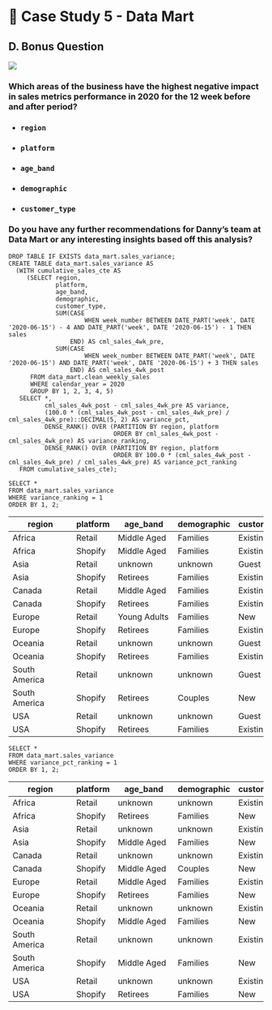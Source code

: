 # :shopping_cart: Case Study 5 - Data Mart

## D. Bonus Question

<picture>
  <img src="https://img.shields.io/badge/postgresql-4169e1?style=for-the-badge&logo=postgresql&logoColor=white">
</picture>

### Which areas of the business have the highest negative impact in sales metrics performance in 2020 for the 12 week before and after period?
- ### `region`
- ### `platform`
- ### `age_band`
- ### `demographic`
- ### `customer_type`
### Do you have any further recommendations for Danny’s team at Data Mart or any interesting insights based off this analysis?
```pgsql
DROP TABLE IF EXISTS data_mart.sales_variance;
CREATE TABLE data_mart.sales_variance AS 
  (WITH cumulative_sales_cte AS
     (SELECT region,
             platform,
             age_band,
             demographic,
             customer_type,
             SUM(CASE
                     WHEN week_number BETWEEN DATE_PART('week', DATE '2020-06-15') - 4 AND DATE_PART('week', DATE '2020-06-15') - 1 THEN sales
                 END) AS cml_sales_4wk_pre,
             SUM(CASE
                     WHEN week_number BETWEEN DATE_PART('week', DATE '2020-06-15') AND DATE_PART('week', DATE '2020-06-15') + 3 THEN sales
                 END) AS cml_sales_4wk_post
      FROM data_mart.clean_weekly_sales
      WHERE calendar_year = 2020
      GROUP BY 1, 2, 3, 4, 5)
   SELECT *,
          cml_sales_4wk_post - cml_sales_4wk_pre AS variance,
          (100.0 * (cml_sales_4wk_post - cml_sales_4wk_pre) / cml_sales_4wk_pre)::DECIMAL(5, 2) AS variance_pct,
          DENSE_RANK() OVER (PARTITION BY region, platform
                             ORDER BY cml_sales_4wk_post - cml_sales_4wk_pre) AS variance_ranking,
          DENSE_RANK() OVER (PARTITION BY region, platform
                             ORDER BY 100.0 * (cml_sales_4wk_post - cml_sales_4wk_pre) / cml_sales_4wk_pre) AS variance_pct_ranking
   FROM cumulative_sales_cte);

SELECT *
FROM data_mart.sales_variance
WHERE variance_ranking = 1
ORDER BY 1, 2;
```
| &nbsp;&nbsp;&nbsp;&nbsp;&nbsp;&nbsp;&nbsp;region&nbsp;&nbsp;&nbsp;&nbsp;&nbsp;&nbsp;&nbsp; | platform | &nbsp;&nbsp;&nbsp;age_band&nbsp;&nbsp;&nbsp; | demographic | customer_type | cml_sales_4wk_pre | cml_sales_4wk_post | variance | variance_pct | variance_ranking | variance_pct_ranking |
|---------------|----------|--------------|-------------|---------------|-------------------|--------------------|----------|--------------|------------------|----------------------|
| Africa        | Retail   | Middle Aged  | Families    | Existing      | 59918237          | 59247418           | -670819  | -1.12        | 1                | 2                    |
| Africa        | Shopify  | Middle Aged  | Families    | Existing      | 3467519           | 3258490            | -209029  | -6.03        | 1                | 4                    |
| Asia          | Retail   | unknown      | unknown     | Guest         | 198482909         | 193345450          | -5137459 | -2.59        | 1                | 5                    |
| Asia          | Shopify  | Retirees     | Families    | Existing      | 1389991           | 1271585            | -118406  | -8.52        | 1                | 6                    |
| Canada        | Retail   | Middle Aged  | Families    | Existing      | 13313829          | 13213775           | -100054  | -0.75        | 1                | 3                    |
| Canada        | Shopify  | Retirees     | Families    | Existing      | 513072            | 470064             | -43008   | -8.38        | 1                | 7                    |
| Europe        | Retail   | Young Adults | Families    | New           | 144615            | 157368             | 12753    | 8.82         | 1                | 10                   |
| Europe        | Shopify  | Retirees     | Families    | Existing      | 127488            | 92871              | -34617   | -27.15       | 1                | 3                    |
| Oceania       | Retail   | unknown      | unknown     | Guest         | 260004300         | 254520300          | -5484000 | -2.11        | 1                | 6                    |
| Oceania       | Shopify  | Retirees     | Families    | Existing      | 3011069           | 2847349            | -163720  | -5.44        | 1                | 6                    |
| South America | Retail   | unknown      | unknown     | Guest         | 65868404          | 65589252           | -279152  | -0.42        | 1                | 2                    |
| South America | Shopify  | Retirees     | Couples     | New           | 20123             | 15661              | -4462    | -22.17       | 1                | 4                    |
| USA           | Retail   | unknown      | unknown     | Guest         | 67668609          | 66950452           | -718157  | -1.06        | 1                | 7                    |
| USA           | Shopify  | Retirees     | Families    | Existing      | 813264            | 718304             | -94960   | -11.68       | 1                | 3                    |

```pgsql
SELECT *
FROM data_mart.sales_variance
WHERE variance_pct_ranking = 1
ORDER BY 1, 2;
```
| &nbsp;&nbsp;&nbsp;&nbsp;&nbsp;&nbsp;&nbsp;region&nbsp;&nbsp;&nbsp;&nbsp;&nbsp;&nbsp;&nbsp; | platform | &nbsp;&nbsp;&nbsp;age_band&nbsp;&nbsp;&nbsp; | demographic | customer_type | cml_sales_4wk_pre | cml_sales_4wk_post | variance | variance_pct | variance_ranking | variance_pct_ranking |
|---------------|----------|-------------|-------------|---------------|-------------------|--------------------|----------|--------------|------------------|----------------------|
| Africa        | Retail   | unknown     | unknown     | Existing      | 5893933           | 5494930            | -399003  | -6.77        | 2                | 1                    |
| Africa        | Shopify  | Retirees    | Families    | New           | 63323             | 56820              | -6503    | -10.27       | 8                | 1                    |
| Asia          | Retail   | unknown     | unknown     | Existing      | 5318073           | 4829601            | -488472  | -9.19        | 5                | 1                    |
| Asia          | Shopify  | Middle Aged | Families    | New           | 123202            | 105421             | -17781   | -14.43       | 7                | 1                    |
| Canada        | Retail   | unknown     | unknown     | Existing      | 1279546           | 1231370            | -48176   | -3.77        | 3                | 1                    |
| Canada        | Shopify  | Middle Aged | Couples     | New           | 57210             | 44666              | -12544   | -21.93       | 5                | 1                    |
| Europe        | Retail   | Middle Aged | Families    | Existing      | 3446016           | 3470095            | 24079    | 0.70         | 4                | 1                    |
| Europe        | Shopify  | Retirees    | Families    | New           | 3750              | 1528               | -2222    | -59.25       | 9                | 1                    |
| Oceania       | Retail   | unknown     | unknown     | Existing      | 7240361           | 6587011            | -653350  | -9.02        | 5                | 1                    |
| Oceania       | Shopify  | Middle Aged | Families    | New           | 247602            | 213786             | -33816   | -13.66       | 7                | 1                    |
| South America | Retail   | unknown     | unknown     | Existing      | 34577             | 31723              | -2854    | -8.25        | 2                | 1                    |
| South America | Shopify  | Middle Aged | Families    | New           | 5079              | 3440               | -1639    | -32.27       | 4                | 1                    |
| USA           | Retail   | unknown     | unknown     | Existing      | 2476907           | 2354926            | -121981  | -4.92        | 4                | 1                    |
| USA           | Shopify  | Retirees    | Families    | New           | 29495             | 24730              | -4765    | -16.16       | 12               | 1                    |
